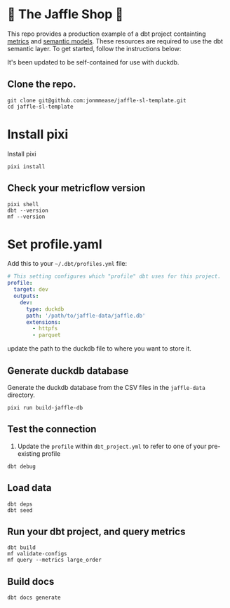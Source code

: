 # 🥪 The Jaffle Shop 🦘
This repo provides a production example of a dbt project containting [metrics](https://docs.getdbt.com/docs/build/metrics-overview) and [semantic models](https://docs.getdbt.com/docs/build/semantic-models). These resources are required to use the dbt semantic layer. To get started, follow the instructions below: 

It's been updated to be self-contained for use with duckdb.

## Clone the repo.

```shell
git clone git@github.com:jonmmease/jaffle-sl-template.git
cd jaffle-sl-template
```

# Install pixi
Install pixi

```
pixi install
```

## Check your metricflow version

```
pixi shell
dbt --version
mf --version
```

# Set profile.yaml

Add this to your `~/.dbt/profiles.yml` file:

```yaml
# This setting configures which "profile" dbt uses for this project.
profile:
  target: dev
  outputs:
    dev:
      type: duckdb
      path: '/path/to/jaffle-data/jaffle.db'
      extensions:
        - httpfs
        - parquet
```

update the path to the duckdb file to where you want to store it.

## Generate duckdb database
Generate the duckdb database from the CSV files in the `jaffle-data` directory.

```shell
pixi run build-jaffle-db
```

## Test the connection
1. Update the `profile` within `dbt_project.yml` to refer to one of your pre-existing profile

```shell
dbt debug
```

## Load data

```shell
dbt deps
dbt seed
```

## Run your dbt project, and query metrics

```shell
dbt build
mf validate-configs
mf query --metrics large_order
```

## Build docs

```shell
dbt docs generate
```
